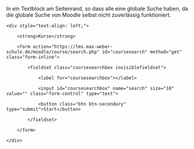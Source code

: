 In ein Textblock am Seitenrand, so dass alle eine globale Suche haben, da die globale Suche von Moodle selbst nicht zuverlässig funktioniert.

```
<div style="text-align: left;">

    <strong>Kurse</strong>

    <form action="https://lms.max-weber-schule.de/moodle/course/search.php" id="coursesearch" method="get" class="form-inline">

        <fieldset class="coursesearchbox invisiblefieldset">

            <label for="coursesearchbox"></label>

            <input id="coursesearchbox" name="search" size="10" value="" class="form-control" type="text">

            <button class="btn btn-secondary" type="submit">Start</button>

        </fieldset>

    </form>

</div>
```